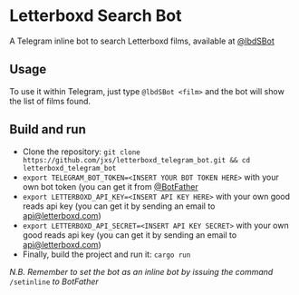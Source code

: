 # Letterboxd Search Bot
A Telegram inline bot to search Letterboxd films, available at [@lbdSBot](https://t.me/lbdSBot)

## Usage
To use it within Telegram, just type ```@lbdSBot <film>``` and the bot will show the list of films found.

## Build and run

- Clone the repository: ```git clone https://github.com/jxs/letterboxd_telegram_bot.git && cd letterboxd_telegram_bot```
- ```export TELEGRAM_BOT_TOKEN=<INSERT YOUR BOT TOKEN HERE>``` with your own bot token (you can get it from [@BotFather](https://t.me/BotFather)
- ```export LETTERBOXD_API_KEY=<INSERT API KEY HERE>``` with your own good reads api key (you can get it by sending an email to api@letterboxd.com)
- ```export LETTERBOXD_API_SECRET=<INSERT API KEY SECRET>``` with your own good reads api key (you can get it by sending an email to api@letterboxd.com)
- Finally, build the project and run it: ```cargo run```

_N.B. Remember to set the bot as an inline bot by issuing the command_ ```/setinline``` _to BotFather_
